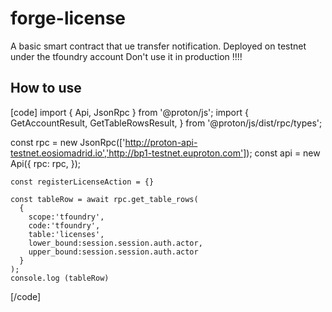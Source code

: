 # forge-license

A basic smart contract that ue transfer notification. Deployed on testnet under the tfoundry account
Don't use it in production !!!!

## How to use 
[code]
import { Api, JsonRpc } from '@proton/js';
import {
  GetAccountResult,
  GetTableRowsResult,
} from '@proton/js/dist/rpc/types';

const rpc = new JsonRpc(['http://proton-api-testnet.eosiomadrid.io','http://bp1-testnet.euproton.com']);
    const api = new Api({
      rpc: rpc,
    });
    
    const registerLicenseAction = {}
    
    const tableRow = await rpc.get_table_rows(
      {
        scope:'tfoundry',
        code:'tfoundry',
        table:'licenses',
        lower_bound:session.session.auth.actor,
        upper_bound:session.session.auth.actor 
      }
    );
    console.log (tableRow)

[/code]
